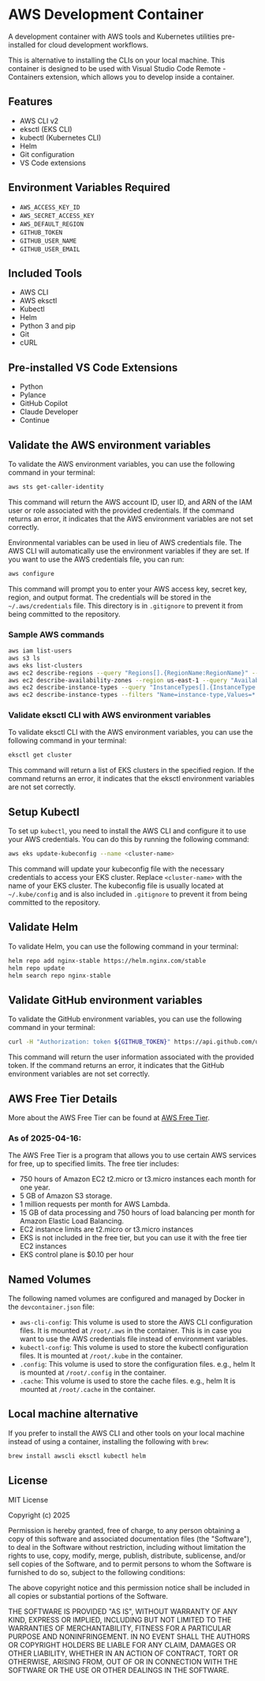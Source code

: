 # AWS Development Container

A development container with AWS tools and Kubernetes utilities pre-installed for cloud development workflows.

This is alternative to installing the CLIs on your local machine. This container is designed to be used with Visual Studio Code Remote - Containers extension, which allows you to develop inside a container.

## Features

- AWS CLI v2
- eksctl (EKS CLI)
- kubectl (Kubernetes CLI)
- Helm
- Git configuration
- VS Code extensions

## Environment Variables Required

- `AWS_ACCESS_KEY_ID`
- `AWS_SECRET_ACCESS_KEY`
- `AWS_DEFAULT_REGION`
- `GITHUB_TOKEN`
- `GITHUB_USER_NAME`
- `GITHUB_USER_EMAIL`

## Included Tools

- AWS CLI
- AWS eksctl
- Kubectl
- Helm
- Python 3 and pip
- Git
- cURL

## Pre-installed VS Code Extensions

- Python
- Pylance
- GitHub Copilot
- Claude Developer
- Continue

## Validate the AWS environment variables
To validate the AWS environment variables, you can use the following command in your terminal:

```bash
aws sts get-caller-identity
```
This command will return the AWS account ID, user ID, and ARN of the IAM user or role associated with the provided credentials. If the command returns an error, it indicates that the AWS environment variables are not set correctly.

Environmental variables can be used in lieu of AWS credentials file. The AWS CLI will automatically use the environment variables if they are set. If you want to use the AWS credentials file, you can run:

```bash
aws configure
```
This command will prompt you to enter your AWS access key, secret key, region, and output format. The credentials will be stored in the `~/.aws/credentials` file. This directory is in `.gitignore` to prevent it from being committed to the repository.

### Sample AWS commands

```bash
aws iam list-users
aws s3 ls
aws eks list-clusters
aws ec2 describe-regions --query "Regions[].{RegionName:RegionName}" --output table
aws ec2 describe-availability-zones --region us-east-1 --query "AvailabilityZones[].{ZoneName:ZoneName}" --output table
aws ec2 describe-instance-types --query "InstanceTypes[].{InstanceType:InstanceType}" --output table
aws ec2 describe-instance-types --filters "Name=instance-type,Values=*.micro" --query "InstanceTypes[].{InstanceType:InstanceType, vCPUs:VCpuInfo.DefaultVCpus, Memory:MemoryInfo.SizeInMiB}" --output table
```

### Validate eksctl CLI with AWS environment variables
To validate eksctl CLI with the AWS environment variables, you can use the following command in your terminal:

```bash
eksctl get cluster
```
This command will return a list of EKS clusters in the specified region. If the command returns an error, it indicates that the eksctl environment variables are not set correctly.


## Setup Kubectl

To set up `kubectl`, you need to install the AWS CLI and configure it to use your AWS credentials. You can do this by running the following command:

```bash
aws eks update-kubeconfig --name <cluster-name>
```
This command will update your kubeconfig file with the necessary credentials to access your EKS cluster. Replace `<cluster-name>` with the name of your EKS cluster. The kubeconfig file is usually located at `~/.kube/config` and is also included in `.gitignore` to prevent it from being committed to the repository.

## Validate Helm

To validate Helm, you can use the following command in your terminal:

```bash
helm repo add nginx-stable https://helm.nginx.com/stable
helm repo update
helm search repo nginx-stable
```

## Validate GitHub environment variables
To validate the GitHub environment variables, you can use the following command in your terminal:

```bash
curl -H "Authorization: token ${GITHUB_TOKEN}" https://api.github.com/user
```
This command will return the user information associated with the provided token. If the command returns an error, it indicates that the GitHub environment variables are not set correctly.

## AWS Free Tier Details

More about the AWS Free Tier can be found at [AWS Free Tier](https://aws.amazon.com/free/).

### As of 2025-04-16:

The AWS Free Tier is a program that allows you to use certain AWS services for free, up to specified limits. The free tier includes:
- 750 hours of Amazon EC2 t2.micro or t3.micro instances each month for one year.
- 5 GB of Amazon S3 storage.
- 1 million requests per month for AWS Lambda.
- 15 GB of data processing and 750 hours of load balancing per month for Amazon Elastic Load Balancing.
- EC2 instance limits are t2.micro or t3.micro instances
- EKS is not included in the free tier, but you can use it with the free tier EC2 instances
- EKS control plane is $0.10 per hour

## Named Volumes
The following named volumes are configured and managed by Docker in the `devcontainer.json` file:
- `aws-cli-config`: This volume is used to store the AWS CLI configuration files. It is mounted at `/root/.aws` in the container. This is in case you want to use the AWS credentials file instead of environment variables.
- `kubectl-config`: This volume is used to store the kubectl configuration files. It is mounted at `/root/.kube` in the container.
- `.config`: This volume is used to store the configuration files. e.g., helm It is mounted at `/root/.config` in the container. 
- `.cache`: This volume is used to store the cache files. e.g., helm It is mounted at `/root/.cache` in the container.

## Local machine alternative

If you prefer to install the AWS CLI and other tools on your local machine instead of using a container, installing the following with `brew`:

```bash
brew install awscli eksctl kubectl helm
```


## License

MIT License

Copyright (c) 2025

Permission is hereby granted, free of charge, to any person obtaining a copy
of this software and associated documentation files (the "Software"), to deal
in the Software without restriction, including without limitation the rights
to use, copy, modify, merge, publish, distribute, sublicense, and/or sell
copies of the Software, and to permit persons to whom the Software is
furnished to do so, subject to the following conditions:

The above copyright notice and this permission notice shall be included in all
copies or substantial portions of the Software.

THE SOFTWARE IS PROVIDED "AS IS", WITHOUT WARRANTY OF ANY KIND, EXPRESS OR
IMPLIED, INCLUDING BUT NOT LIMITED TO THE WARRANTIES OF MERCHANTABILITY,
FITNESS FOR A PARTICULAR PURPOSE AND NONINFRINGEMENT. IN NO EVENT SHALL THE
AUTHORS OR COPYRIGHT HOLDERS BE LIABLE FOR ANY CLAIM, DAMAGES OR OTHER
LIABILITY, WHETHER IN AN ACTION OF CONTRACT, TORT OR OTHERWISE, ARISING FROM,
OUT OF OR IN CONNECTION WITH THE SOFTWARE OR THE USE OR OTHER DEALINGS IN THE
SOFTWARE.